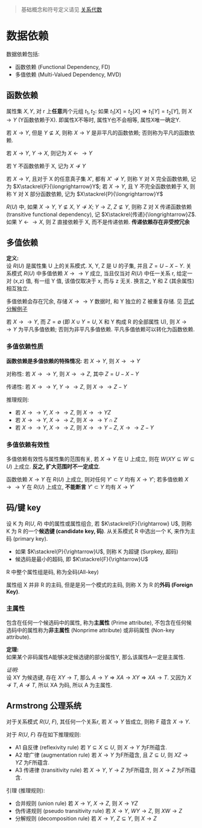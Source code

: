 > 基础概念和符号定义请见 [关系代数](关系代数.md)

# 数据依赖

数据依赖包括: 
- 函数依赖 (Functional Dependency, FD)
- 多值依赖 (Multi-Valued Dependency, MVD)

## 函数依赖

属性集 $X, Y$, 对 r 上**任意**两个元组 $t_{1}, t_{2}$: 如果 $t_{1}[X]=t_{2}[X]\Rightarrow t_{1}[Y]=t_{2}[Y]$, 则 $X\rightarrow Y$ (Y函数依赖于X). 即属性X不等时, 属性Y也不会相等, 属性X唯一确定Y.

若 $X\rightarrow Y$, 但是 $Y\not\subseteq X$, 则称 $X\rightarrow Y$ 是非平凡的函数依赖; 否则称为平凡的函数依赖.

若 $X\rightarrow Y$, $Y\rightarrow X$, 则记为 $X\leftarrow \rightarrow Y$

若 Y 不函数依赖于 X, 记为 $X\not\rightarrow Y$

若 $X\rightarrow Y$, 且对于 X 的任意真子集 $X'$, 都有 $X'\not\rightarrow Y$, 则称 Y 对 X 完全函数依赖, 记为 $X\stackrel{F}{\longrightarrow}Y$; 若 $X\rightarrow Y$, 且 Y 不完全函数依赖于 X, 则称 Y 对 X 部分函数依赖, 记为 $X\stackrel{P}{\longrightarrow}Y$

$R(U)$ 中, 如果 $X\rightarrow Y$, $Y\not\subseteq X$, $Y\not\rightarrow X$; $Y\rightarrow Z$, $Z\not\subseteq Y$, 则称 Z 对 X 传递函数依赖 (transitive functional dependency), 记 $X\stackrel{传递}{\longrightarrow}Z$. 如果 $Y\leftarrow \rightarrow X$, 则 Z 直接依赖于 X, 而不是传递依赖. **传递依赖存在非受控冗余**

## 多值依赖

**定义:**  
设 $R(U)$ 是属性集 U 上的关系模式. X, Y, Z 是 U 的子集, 并且 $Z=U-X-Y$. 关系模式 $R(U)$ 中多值依赖 $X\rightarrow\rightarrow Y$ 成立, 当且仅当对 $R(U)$ 中任一关系 r, 给定一对 (x,z) 值, 有一组 Y 值, 该值仅取决于 x, 而与 z 无关. 换言之, Y 和 Z (其余属性) 相互独立.

多值依赖会存在冗余, 存储 $X\rightarrow\rightarrow Y$ 数据时, 和 Y 独立的 Z 被重复存储. 见 [范式分解例子](范式分解例子.md)

若 $X\rightarrow\rightarrow Y$, 而 $Z=\emptyset$ (即 $X\cup Y= U$, X 和 Y 构成 R 的全部属性 U), 则 $X\rightarrow\rightarrow Y$ 为平凡多值依赖; 否则为非平凡多值依赖. 平凡多值依赖可以转化为函数依赖.

### 多值依赖性质

**函数依赖是多值依赖的特殊情况:** 若 $X\rightarrow Y$, 则 $X\rightarrow\rightarrow Y$

对称性: 若 $X\rightarrow\rightarrow Y$, 则 $X\rightarrow\rightarrow Z$, 其中 $Z=U-X-Y$

传递性: 若 $X\rightarrow\rightarrow Y$, $Y\rightarrow\rightarrow Z$, 则 $X\rightarrow\rightarrow Z-Y$

推理规则: 
- 若 $X\rightarrow\rightarrow Y$, $X\rightarrow\rightarrow Z$, 则 $X\rightarrow\rightarrow YZ$
- 若 $X\rightarrow\rightarrow Y$, $X\rightarrow\rightarrow Z$, 则 $X\rightarrow\rightarrow Y\cap Z$
- 若 $X\rightarrow\rightarrow Y$, $X\rightarrow\rightarrow Z$, 则 $X\rightarrow\rightarrow Y-Z$, $X\rightarrow\rightarrow Z-Y$

### 多值依赖有效性

多值依赖有效性与属性集的范围有关, 若 $X\rightarrow Y$ 在 U 上成立, 则在 $W (XY\subseteq W\subseteq U)$ 上成立. **反之, 扩大范围时不一定成立**.

函数依赖 $X\rightarrow Y$ 在 $R(U)$ 上成立, 则对任何 $Y'\subset Y$ 均有 $X\rightarrow Y'$; 若多值依赖 $X\rightarrow\rightarrow Y$ 在 $R(U)$ 上成立, **不能断言** $Y'\subset Y$ 均有 $X\rightarrow Y'$

## 码/键 key

设 K 为 $R(U,\ R)$ 中的属性或属性组合, 若 $K\stackrel{F}{\rightarrow} U$, 则称 K 为 R 的一个**候选键 (candidate key, 码)**. 从关系模式 R 中选出一个 K, 来作为主码 (primary key).
- 如果 $K\stackrel{P}{\rightarrow}U$, 则称 K 为超键 (Surpkey, 超码)
- 候选码是最小的超码, 即 $K\stackrel{F}{\rightarrow}U$

R 中整个属性组是码, 称为全码(All-key)

属性组 X 并非 R 的主码, 但是是另一个模式的主码, 则称 X 为 R 的**外码 (Foreign Key)**.

### 主属性

包含在任何一个候选码中的属性, 称为**主属性** (Prime attribute), 不包含在任何候选码中的属性称为**非主属性** (Nonprime attribute) 或非码属性 (Non-key attribute). 

**定理:**  
如果某个非码属性A能够决定候选键的部分属性Y, 那么该属性A一定是主属性. 

*证明:*  
设 XY 为候选键, 存在 $XY\rightarrow T$, 那么 $A\rightarrow Y\Rightarrow XA\rightarrow XY \Rightarrow XA\rightarrow T$. 又因为 $X\not\rightarrow T,\ A\not\rightarrow T$, 所以 XA 为码, 所以 A 为主属性.

## Armstrong 公理系统

对于关系模式 $R(U,\ F)$, 其任何一个关系r, 若 $X\rightarrow Y$ 皆成立, 则称 F 蕴含 $X\rightarrow Y$.

对于 $R(U,\ F)$ 存在如下推理规则:
- A1 自反律 (reflexivity rule) 若 $Y\subseteq X\subseteq U$, 则 $X\rightarrow Y$ 为F所蕴含.
- A2 增广律 (augmentation rule) 若 $X\rightarrow Y$ 为F所蕴含, 且 $Z\subseteq U$, 则 $XZ\rightarrow YZ$ 为F所蕴含.
- A3 传递律 (transitivity rule) 若 $X\rightarrow Y$, $Y\rightarrow Z$ 为F所蕴含, 则 $X\rightarrow Z$ 为F所蕴含.

引理 (推理规则):
- 合并规则 (union rule) 若 $X\rightarrow Y$, $X\rightarrow Z$, 则 $X\rightarrow YZ$
- 伪传递规则 (pseudo transitivity rule) 若 $X\rightarrow Y$, $WY\rightarrow Z$, 则 $XW\rightarrow Z$
- 分解规则 (decomposition rule) 若 $X\rightarrow Y$, $Z\subseteq Y$, 则 $X\rightarrow Z$

